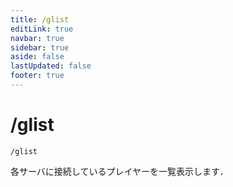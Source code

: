 ```yaml
---
title: /glist
editLink: true
navbar: true
sidebar: true
aside: false
lastUpdated: false
footer: true
---
```


# /glist <Badge type="info" text="SeichiAssist" />

`/glist`

各サーバに接続しているプレイヤーを一覧表示します．
